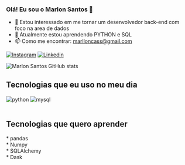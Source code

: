 ### Olá! Eu sou o Marlon Santos 👋

- 👀 Estou interessado em me tornar um desenvolvedor back-end com foco na area de dados
- 🌱 Atualmente estou aprendendo PYTHON e SQL
- 📫 Como me encontrar: marlloncass@gmail.com

[![Instagram](https://img.shields.io/badge/Instagram-E4405F?style=for-the-badge&logo=instagram&logoColor=white)](https://www.instagram.com/mca_santoss/)
[![Linkedin](https://img.shields.io/badge/LinkedIn-0077B5?style=for-the-badge&logo=linkedin&logoColor=white)](https://www.linkedin.com/in/marlloncas/)

![Marlon Santos GitHub stats](https://github-readme-stats.vercel.app/api?username=marlloncas&show_icons=true&theme=tokyonight)

## Tecnologias que eu uso no meu dia

<div style="display: inline_block">
  <img align="center" alt="python" src="https://img.shields.io/badge/Python-14354C?style=for-the-badge&logo=python&logoColor=white" />
  <img align="center" alt="mysql" src="https://img.shields.io/badge/MySQL-00000F?style=for-the-badge&logo=mysql&logoColor=white" />  
    
</div><br/>

## Tecnologias que quero aprender

<div style="display: inline_block">
  * pandas <br>
  * Numpy<br>
  * SQLAlchemy<br>
  * Dask<br>

</div><br/>
